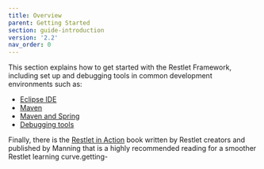 ```yaml
---
title: Overview
parent: Getting Started
section: guide-introduction
version: '2.2'
nav_order: 0
---
```

This section explains how to get started with the Restlet Framework,
including set up and debugging tools in common development environments
such as:

-   [Eclipse IDE](./eclipse "Getting started with Eclipse IDE")
-   [Maven](./maven "Getting started with Maven")
-   [Maven and Spring](./maven-spring "Getting Started with Maven and Spring")
-   [Debugging tools](./debugging-tools "Debugging tools")

Finally, there is the [Restlet in Action](http://www.amazon.com/gp/product/193518234X/ref=as_li_tf_tl?ie=UTF8&camp=1789&creative=9325&creativeASIN=193518234X&linkCode=as2&tag=restlet-20)
book written by Restlet creators and published by Manning that is a highly recommended reading for a smoother Restlet learning curve.getting-
